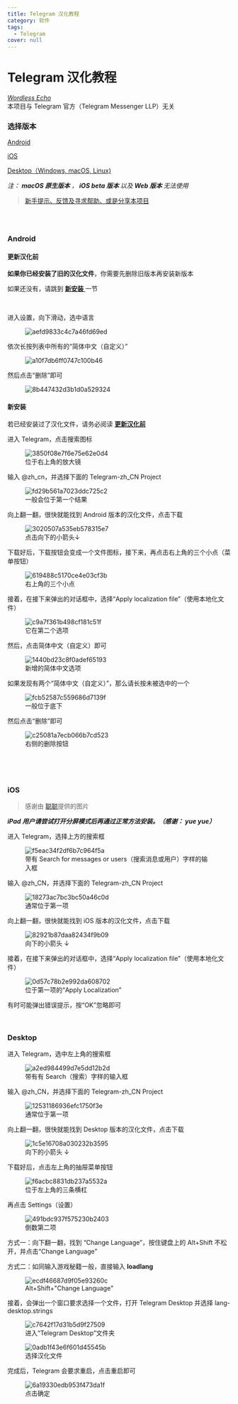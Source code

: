 ```yaml
---
title: Telegram 汉化教程
category: 软件
tags:
  - Telegram
cover: null
---
```


<div class="ql-editor" contenteditable="false" dir="auto">
  <h1 data-placeholder="Title" data-label="Title">Telegram 汉化教程</h1>
  <address data-placeholder="Your name" data-label="Author">
    <a href="https://t.me/WordlessEcho" target="_blank">Wordless Echo</a>
  </address>
  <aside>本项目与 Telegram 官方（Telegram Messenger LLP）无关</aside>
  <h3 id="选择版本">选择版本</h3>
  <p>
    <a href="#Android">Android</a>
  </p>
  <p>
    <a href="#iOS">iOS</a>
  </p>
  <p>
    <a href="#Desktop">Desktop（Windows, macOS, Linux)</a>
  </p>
  <p>
    <em>注：</em>
    <strong>
      <em>macOS 原生版本</em>
    </strong>
    <em>，</em>
    <strong>
      <em>iOS</em>
    </strong>
    <em> </em>
    <strong>
      <em>beta 版本</em>
    </strong>
    <em>以及</em>
    <strong>
      <em>Web 版本</em>
    </strong>
    <em>无法使用</em>
  </p>
  <blockquote>
    <a href="#More">新手提示、反馈及寻求帮助、或是分享本项目</a>
  </blockquote>
  <h3 id="">
    <br>
  </h3>
  <h3 id="Android">Android</h3>
  <h4 id="更新汉化前">更新汉化前</h4>
  <p>
    <strong>如果你已经安装了旧的汉化文件</strong>，你需要先删除旧版本再安装新版本</p>
  <p>如果还没有，请跳到
    <a href="#%E6%96%B0%E5%AE%89%E8%A3%85">
      <strong>新安装</strong>
    </a>一节</p>
  <p>
    <br>
  </p>
  <p>进入设置，向下滑动，选中语言</p>
  <figure contenteditable="false">
    <div class="figure_wrapper">
      <img src="http://telegra.ph/file/aefd9833c4c7a46fd69ed.jpg" alt="aefd9833c4c7a46fd69ed">
    </div>
    <span class="cursor_wrapper" contenteditable="true"></span>
    <figcaption class="editable_text" data-placeholder="Caption (optional)"></figcaption>
  </figure>
  <p>依次长按列表中所有的“简体中文（自定义）”</p>
  <figure contenteditable="false">
    <div class="figure_wrapper">
      <img src="http://telegra.ph/file/a10f7db6ff0747c100b46.png" alt="a10f7db6ff0747c100b46">
    </div>
    <span class="cursor_wrapper" contenteditable="true"></span>
    <figcaption class="editable_text" data-placeholder="Caption (optional)"></figcaption>
  </figure>
  <p>然后点击“删除”即可</p>
  <figure contenteditable="false">
    <div class="figure_wrapper">
      <img src="http://telegra.ph/file/8b447432d3b1d0a529324.png" alt="8b447432d3b1d0a529324">
    </div>
    <span class="cursor_wrapper" contenteditable="true"></span>
    <figcaption class="editable_text" data-placeholder="Caption (optional)"></figcaption>
  </figure>
  <h4 id="新安装">新安装</h4>
  <p>若已经安装过了汉化文件，请务必阅读
    <a href="#%E6%9B%B4%E6%96%B0%E6%B1%89%E5%8C%96%E5%89%8D">
      <strong>更新汉化前</strong>
    </a>
  </p>
  <p>进入 Telegram，点击搜索图标</p>
  <figure contenteditable="false">
    <div class="figure_wrapper">
      <img src="http://telegra.ph/file/3850f08e7f6e75e62e0d4.jpg" alt="3850f08e7f6e75e62e0d4">
    </div>
    <span class="cursor_wrapper" contenteditable="true"></span>
    <figcaption class="editable_text" data-placeholder="Caption (optional)">位于右上角的放大镜</figcaption>
  </figure>
  <p>输入 @zh_cn，并选择下面的 Telegram-zh_CN Project</p>
  <figure contenteditable="false">
    <div class="figure_wrapper">
      <img src="http://telegra.ph/file/fd29b561a7023ddc725c2.jpg" alt="fd29b561a7023ddc725c2">
    </div>
    <span class="cursor_wrapper" contenteditable="true"></span>
    <figcaption class="editable_text" data-placeholder="Caption (optional)">一般会位于第一个结果</figcaption>
  </figure>
  <p>向上翻一翻，很快就能找到 Android 版本的汉化文件，点击下载</p>
  <figure contenteditable="false">
    <div class="figure_wrapper">
      <img src="http://telegra.ph/file/3020507a535eb578315e7.jpg" alt="3020507a535eb578315e7">
    </div>
    <span class="cursor_wrapper" contenteditable="true"></span>
    <figcaption class="editable_text" data-placeholder="Caption (optional)">点击向下的小箭头↓</figcaption>
  </figure>
  <p>下载好后，下载按钮会变成一个文件图标，接下来，再点击右上角的三个小点（菜单按钮）</p>
  <figure contenteditable="false">
    <div class="figure_wrapper">
      <img src="http://telegra.ph/file/619488c5170ce4e03cf3b.jpg" alt="619488c5170ce4e03cf3b">
    </div>
    <span class="cursor_wrapper" contenteditable="true"></span>
    <figcaption class="editable_text" data-placeholder="Caption (optional)">右上角的三个小点</figcaption>
  </figure>
  <p>接着，在接下来弹出的对话框中，选择“Apply localization file”（使用本地化文件）</p>
  <figure contenteditable="false">
    <div class="figure_wrapper">
      <img src="http://telegra.ph/file/c9a7f361b498cf181c51f.jpg" alt="c9a7f361b498cf181c51f">
    </div>
    <span class="cursor_wrapper" contenteditable="true"></span>
    <figcaption class="editable_text" data-placeholder="Caption (optional)">它在第二个选项</figcaption>
  </figure>
  <p>然后，点击简体中文（自定义）即可</p>
  <figure contenteditable="false">
    <div class="figure_wrapper">
      <img src="http://telegra.ph/file/1440bd23c8f0adef65193.png" alt="1440bd23c8f0adef65193">
    </div>
    <span class="cursor_wrapper" contenteditable="true"></span>
    <figcaption class="editable_text" data-placeholder="Caption (optional)">新增的简体中文选项</figcaption>
  </figure>
  <p>如果发现有两个“简体中文（自定义）”，那么请长按未被选中的一个</p>
  <figure contenteditable="false">
    <div class="figure_wrapper">
      <img src="http://telegra.ph/file/fcb52587c559686d7139f.jpg" alt="fcb52587c559686d7139f">
    </div>
    <span class="cursor_wrapper" contenteditable="true"></span>
    <figcaption class="editable_text" data-placeholder="Caption (optional)">一般位于底下</figcaption>
  </figure>
  <p>然后点击“删除”即可</p>
  <figure contenteditable="false">
    <div class="figure_wrapper">
      <img src="http://telegra.ph/file/c25081a7ecb066b7cd523.png" alt="c25081a7ecb066b7cd523">
    </div>
    <span class="cursor_wrapper" contenteditable="true"></span>
    <figcaption class="editable_text" data-placeholder="Caption (optional)">右侧的删除按钮</figcaption>
  </figure>
  <p>
    <br>
  </p>
  <p>
    <br>
  </p>
  <h3 id="iOS">iOS</h3>
  <blockquote>感谢由
    <a href="https://t.me/congcong" target="_blank">聪聪</a>提供的图片</blockquote>
  <p>
    <strong>
      <em>iPad 用户请尝试打开分屏模式后再通过正常方法安装。（感谢： yue yue）</em>
    </strong>
  </p>
  <p>进入 Telegram，选择上方的搜索框</p>
  <figure contenteditable="false">
    <div class="figure_wrapper">
      <img src="http://telegra.ph/file/f5eac34f2df6b7c964f5a.jpg" alt="f5eac34f2df6b7c964f5a">
    </div>
    <span class="cursor_wrapper" contenteditable="true"></span>
    <figcaption class="editable_text" data-placeholder="Caption (optional)">带有 Search for messages or users（搜索消息或用户）字样的输入框</figcaption>
  </figure>
  <p>输入 @zh_CN，并选择下面的 Telegram-zh_CN Project</p>
  <figure contenteditable="false">
    <div class="figure_wrapper">
      <img src="http://telegra.ph/file/18273ac7bc3bc50a46c0d.jpg" alt="18273ac7bc3bc50a46c0d">
    </div>
    <span class="cursor_wrapper" contenteditable="true"></span>
    <figcaption class="editable_text" data-placeholder="Caption (optional)">通常位于第一项</figcaption>
  </figure>
  <p>向上翻一翻，很快就能找到 iOS 版本的汉化文件，点击下载</p>
  <figure contenteditable="false">
    <div class="figure_wrapper">
      <img src="http://telegra.ph/file/82921b87daa82434f9b09.jpg" alt="82921b87daa82434f9b09">
    </div>
    <span class="cursor_wrapper" contenteditable="true"></span>
    <figcaption class="editable_text" data-placeholder="Caption (optional)">向下的小箭头 ↓</figcaption>
  </figure>
  <p>接着，在接下来弹出的对话框中，选择“Apply localization file”（使用本地化文件）</p>
  <figure contenteditable="false">
    <div class="figure_wrapper">
      <img src="http://telegra.ph/file/0d57c78b2e992da608702.jpg" alt="0d57c78b2e992da608702">
    </div>
    <span class="cursor_wrapper" contenteditable="true"></span>
    <figcaption class="editable_text" data-placeholder="Caption (optional)">位于第一项的“Apply Localization”</figcaption>
  </figure>
  <p>有时可能弹出错误提示，按“OK”忽略即可</p>
  <p>
    <br>
  </p>
  <h3 id="Desktop">Desktop</h3>
  <p>进入 Telegram，选中左上角的搜索框</p>
  <figure contenteditable="false">
    <div class="figure_wrapper">
      <img src="http://telegra.ph/file/a2ed984499d7e5dd12b2d.png" alt="a2ed984499d7e5dd12b2d">
    </div>
    <span class="cursor_wrapper" contenteditable="true"></span>
    <figcaption class="editable_text" data-placeholder="Caption (optional)">带有有 Search（搜索）字样的输入框</figcaption>
  </figure>
  <p>输入 @zh_CN，并选择下面的 Telegram-zh_CN Project</p>
  <figure contenteditable="false">
    <div class="figure_wrapper">
      <img src="http://telegra.ph/file/12531186936efc1750f3e.png" alt="12531186936efc1750f3e">
    </div>
    <span class="cursor_wrapper" contenteditable="true"></span>
    <figcaption class="editable_text" data-placeholder="Caption (optional)">通常位于第一项</figcaption>
  </figure>
  <p>向上翻一翻，很快就能找到 Desktop 版本的汉化文件，点击下载</p>
  <figure contenteditable="false">
    <div class="figure_wrapper">
      <img src="http://telegra.ph/file/1c5e16708a030232b3595.jpg" alt="1c5e16708a030232b3595">
    </div>
    <span class="cursor_wrapper" contenteditable="true"></span>
    <figcaption class="editable_text" data-placeholder="Caption (optional)">向下的小箭头 ↓</figcaption>
  </figure>
  <p>下载好后，点击左上角的抽屉菜单按钮</p>
  <figure contenteditable="false">
    <div class="figure_wrapper">
      <img src="http://telegra.ph/file/f6acbc8831db237a5532a.jpg" alt="f6acbc8831db237a5532a">
    </div>
    <span class="cursor_wrapper" contenteditable="true"></span>
    <figcaption class="editable_text" data-placeholder="Caption (optional)">位于左上角的三条横杠</figcaption>
  </figure>
  <p>再点击 Settings（设置）</p>
  <figure contenteditable="false">
    <div class="figure_wrapper">
      <img src="http://telegra.ph/file/491bdc937f575230b2403.png" alt="491bdc937f575230b2403">
    </div>
    <span class="cursor_wrapper" contenteditable="true"></span>
    <figcaption class="editable_text" data-placeholder="Caption (optional)">倒数第二项</figcaption>
  </figure>
  <p>方式一：向下翻一翻，找到 “Change Language”，按住键盘上的 Alt+Shift 不松开，并点击“Change Language”</p>
  <p>方式二：如同输入游戏秘籍一般，直接输入
    <strong>loadlang</strong>
  </p>
  <figure contenteditable="false">
    <div class="figure_wrapper">
      <img src="http://telegra.ph/file/ecdf46687d9f05e93260c.jpg" alt="ecdf46687d9f05e93260c">
    </div>
    <span class="cursor_wrapper" contenteditable="true"></span>
    <figcaption class="editable_text" data-placeholder="Caption (optional)">Alt+Shift+"Change Language"</figcaption>
  </figure>
  <p>接着，会弹出一个窗口要求选择一个文件，打开 Telegram Desktop 并选择 lang-desktop.strings</p>
  <figure contenteditable="false">
    <div class="figure_wrapper">
      <img src="http://telegra.ph/file/c7642f17d31b5d9f27509.png" alt="c7642f17d31b5d9f27509">
    </div>
    <span class="cursor_wrapper" contenteditable="true"></span>
    <figcaption class="editable_text" data-placeholder="Caption (optional)">进入“Telegram Desktop”文件夹</figcaption>
  </figure>
  <figure contenteditable="false">
    <div class="figure_wrapper">
      <img src="http://telegra.ph/file/0adb1f43e6f601d45545b.png" alt="0adb1f43e6f601d45545b">
    </div>
    <span class="cursor_wrapper" contenteditable="true"></span>
    <figcaption class="editable_text" data-placeholder="Caption (optional)">选择汉化文件</figcaption>
  </figure>
  <p>完成后，Telegram 会要求重启，点击重启即可</p>
  <figure contenteditable="false">
    <div class="figure_wrapper">
      <img src="http://telegra.ph/file/6a19330edb953f473da1f.jpg" alt="6a19330edb953f473da1f">
    </div>
    <span class="cursor_wrapper" contenteditable="true"></span>
    <figcaption class="editable_text" data-placeholder="Caption (optional)">点击确定</figcaption>
  </figure>
</div>
